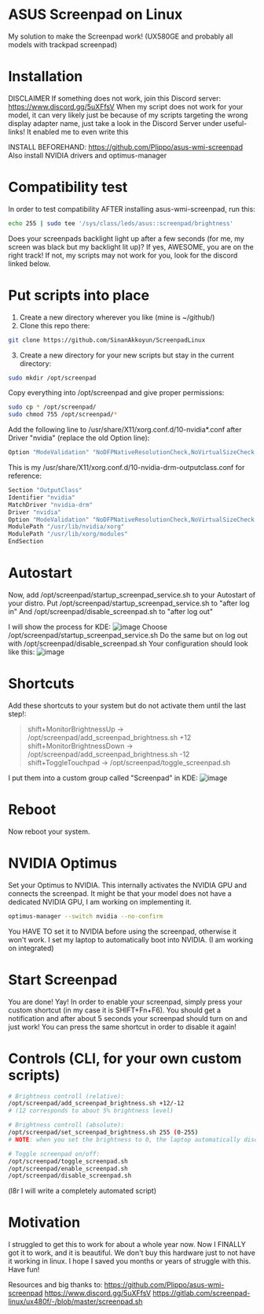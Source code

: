# ASUS Screenpad on Linux
My solution to make the Screenpad work! (UX580GE and probably all models with trackpad screenpad)

# Installation

DISCLAIMER
If something does not work, join this Discord server: https://www.discord.gg/5uXFfsV
When my script does not work for your model, it can very likely just be because of my scripts targeting the wrong display adapter name, just take a look in the Discord Server under useful-links!
It enabled me to even write this

INSTALL BEFOREHAND:
https://github.com/Plippo/asus-wmi-screenpad
Also install NVIDIA drivers and optimus-manager

# Compatibility test
In order to test compatibility AFTER installing asus-wmi-screenpad, run this:
```bash
echo 255 | sudo tee '/sys/class/leds/asus::screenpad/brightness'
```

Does your screenpads backlight light up after a few seconds (for me, my screen was black but my backlight lit up)? If yes, AWESOME, you are on the right track! If not, my scripts may not work for you, look for the discord linked below.

# Put scripts into place

1. Create a new directory wherever you like (mine is ~/github/)
2. Clone this repo there:
```bash
git clone https://github.com/SinanAkkoyun/ScreenpadLinux
```
3. Create a new directory for your new scripts but stay in the current directory:
```bash
sudo mkdir /opt/screenpad
```

Copy everything into /opt/screenpad and give proper permissions:
```bash
sudo cp * /opt/screenpad/
sudo chmod 755 /opt/screenpad/*
```

Add the following line to /usr/share/X11/xorg.conf.d/10-nvidia*.conf after Driver "nvidia" (replace the old Option line):
```bash
Option "ModeValidation" "NoDFPNativeResolutionCheck,NoVirtualSizeCheck,NoMaxPClkCheck,NoHorizSyncCheck,NoEdidDFPMaxSizeCheck,NoVertRefreshCheck,NoWidthAlignmentCheck,NoEdidMaxPClkCheck,NoMaxSizeCheck"
```

This is my /usr/share/X11/xorg.conf.d/10-nvidia-drm-outputclass.conf for reference:
```bash
Section "OutputClass"
Identifier "nvidia"
MatchDriver "nvidia-drm"
Driver "nvidia"
Option "ModeValidation" "NoDFPNativeResolutionCheck,NoVirtualSizeCheck,NoMaxPClkCheck,NoHorizSyncCheck,NoEdidDFPMaxSizeCheck,NoVertRefreshCheck,NoWidthAlignmentCheck,NoEdidMaxPClkCheck,NoMaxSizeCheck"
ModulePath "/usr/lib/nvidia/xorg"
ModulePath "/usr/lib/xorg/modules"
EndSection
```

# Autostart
Now, add /opt/screenpad/startup_screenpad_service.sh to your Autostart of your distro.
Put /opt/screenpad/startup_screenpad_service.sh to "after log in"
And /opt/screenpad/disable_screenpad.sh to "after log out"

I will show the process for KDE:
![image](https://user-images.githubusercontent.com/43215895/122564947-746bd480-d035-11eb-8bf7-cb3e6b79b8db.png)
Choose /opt/screenpad/startup_screenpad_service.sh
Do the same but on log out with /opt/screenpad/disable_screenpad.sh
Your configuration should look like this:
![image](https://user-images.githubusercontent.com/43215895/122565203-bbf26080-d035-11eb-9a32-c2ae254025f5.png)

# Shortcuts
Add these shortcuts to your system but do not activate them until the last step!:
> shift+MonitorBrightnessUp  ->  /opt/screenpad/add_screenpad_brightness.sh +12
> shift+MonitorBrightnessDown -> /opt/screenpad/add_screenpad_brightness.sh -12
> shift+ToggleTouchpad     ->    /opt/screenpad/toggle_screenpad.sh

I put them into a custom group called "Screenpad" in KDE:
![image](https://user-images.githubusercontent.com/43215895/122568580-6fa91f80-d039-11eb-8379-0e2c1361b0dd.png)

# Reboot

Now reboot your system.

# NVIDIA Optimus
Set your Optimus to NVIDIA. This internally activates the NVIDIA GPU and connects the screenpad. It might be that your model does not have a dedicated NVIDIA GPU, I am working on implementing it.
```bash
optimus-manager --switch nvidia --no-confirm
```

You HAVE TO set it to NVIDIA before using the screenpad, otherwise it won't work. I set my laptop to automatically boot into NVIDIA. (I am working on integrated)

# Start Screenpad

You are done! Yay! In order to enable your screenpad, simply press your custom shortcut (in my case it is SHIFT+Fn+F6).
You should get a notification and after about 5 seconds your screenpad should turn on and just work!
You can press the same shortcut in order to disable it again!

# Controls (CLI, for your own custom scripts)

```bash
# Brightness controll (relative):
/opt/screenpad/add_screenpad_brightness.sh +12/-12
# (12 corresponds to about 5% brightness level)

# Brightness controll (absolute):
/opt/screenpad/set_screenpad_brightness.sh 255 (0-255)
# NOTE: when you set the brightness to 0, the laptop automatically disconnects the screenpad.

# Toggle screenpad on/off:
/opt/screenpad/toggle_screenpad.sh
/opt/screenpad/enable_screenpad.sh
/opt/screenpad/disable_screenpad.sh
```

(l8r I will write a completely automated script)


# Motivation

I struggled to get this to work for about a whole year now. Now I FINALLY got it to work, and it is beautiful.
We don't buy this hardware just to not have it working in linux.
I hope I saved you months or years of struggle with this. Have fun!

Resources and big thanks to:
https://github.com/Plippo/asus-wmi-screenpad
https://www.discord.gg/5uXFfsV
https://gitlab.com/screenpad-linux/ux480f/-/blob/master/screenpad.sh
